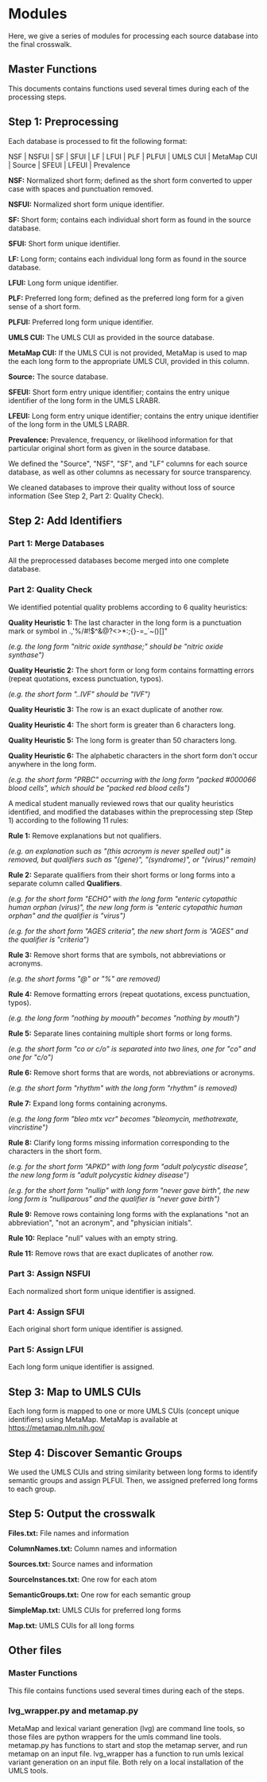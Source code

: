 # Modules

Here, we give a series of modules for processing each source database into the final crosswalk.

## Master Functions

This documents contains functions used several times during each of the processing steps.

## Step 1: Preprocessing

Each database is processed to fit the following format:

NSF | NSFUI | SF | SFUI | LF | LFUI | PLF | PLFUI | UMLS CUI | MetaMap CUI | Source | SFEUI | LFEUI | Prevalence

**NSF:** Normalized short form; defined as the short form converted to upper case with spaces and punctuation removed.

**NSFUI:** Normalized short form unique identifier.

**SF:** Short form; contains each individual short form as found in the source database.

**SFUI:** Short form unique identifier.

**LF:** Long form; contains each individual long form as found in the source database.

**LFUI:** Long form unique identifier.

**PLF:** Preferred long form; defined as the preferred long form for a given sense of a short form.

**PLFUI:** Preferred long form unique identifier.

**UMLS CUI:** The UMLS CUI as provided in the source database.

**MetaMap CUI:** If the UMLS CUI is not provided, MetaMap is used to map the each long form to the appropriate UMLS CUI, provided in this column.

**Source:** The source database.

**SFEUI:** Short form entry unique identifier; contains the entry unique identifier of the long form in the UMLS LRABR.

**LFEUI:** Long form entry unique identifier; contains the entry unique identifier of the long form in the UMLS LRABR.

**Prevalence:** Prevalence, frequency, or likelihood information for that particular original short form as given in the source database.

We defined the "Source", "NSF", "SF", and "LF" columns for each source database, as well as other columns as necessary for source transparency. 

We cleaned databases to improve their quality without loss of source information (See Step 2, Part 2: Quality Check).

## Step 2: Add Identifiers

### Part 1: Merge Databases

All the preprocessed databases become merged into one complete database.

### Part 2: Quality Check

We identified potential quality problems according to 6 quality heuristics:

**Quality Heuristic 1:** The last character in the long form is a punctuation mark or symbol in .,'%/#!$^&@?<>\*:;{}-=_`~()[]"

*(e.g. the long form "nitric oxide synthase;" should be "nitric oxide synthase")*

**Quality Heuristic 2:** The short form or long form contains formatting errors (repeat quotations, excess punctuation, typos).

*(e.g. the short form "..IVF" should be "IVF")*

**Quality Heuristic 3:** The row is an exact duplicate of another row.

**Quality Heuristic 4:** The short form is greater than 6 characters long.

**Quality Heuristic 5:** The long form is greater than 50 characters long.

**Quality Heuristic 6:** The alphabetic characters in the short form don't occur anywhere in the long form.

*(e.g. the short form "PRBC" occurring with the long form "packed #000066 blood cells", which should be "packed red blood cells")*

A medical student manually reviewed rows that our quality heuristics identified, and modified the databases within the preprocessing step (Step 1) according to the following 11 rules:

**Rule 1:** Remove explanations but not qualifiers.

*(e.g. an explanation such as "(this acronym is never spelled out)" is removed, but qualifiers such as "(gene)", "(syndrome)", or "(virus)" remain)*

**Rule 2:** Separate qualifiers from their short forms or long forms into a separate column called **Qualifiers**.

*(e.g. for the short form "ECHO" with the long form "enteric cytopathic human orphan (virus)", the new long form is "enteric cytopathic human orphan" and the qualifier is "virus")*

*(e.g. for the short form "AGES criteria", the new short form is "AGES" and the qualifier is "criteria")*

**Rule 3:** Remove short forms that are symbols, not abbreviations or acronyms.

*(e.g. the short forms "@" or "%" are removed)*

**Rule 4:** Remove formatting errors (repeat quotations, excess punctuation, typos).

*(e.g. the long form "nothing by moouth" becomes "nothing by mouth")*

**Rule 5:** Separate lines containing multiple short forms or long forms.

*(e.g. the short form "co or c/o" is separated into two lines, one for "co" and one for "c/o")*

**Rule 6:** Remove short forms that are words, not abbreviations or acronyms.

*(e.g. the short form "rhythm" with the long form "rhythm" is removed)*

**Rule 7:** Expand long forms containing acronyms.

*(e.g. the long form "bleo mtx vcr" becomes "bleomycin, methotrexate, vincristine")*

**Rule 8:** Clarify long forms missing information corresponding to the characters in the short form.

*(e.g. for the short form "APKD" with long form "adult polycystic disease", the new long form is "adult polycystic kidney disease")*

*(e.g. for the short form "nullip" with long form "never gave birth", the new long form is "nulliparous" and the qualifier is "never gave birth")*

**Rule 9:** Remove rows containing long forms with the explanations "not an abbreviation", "not an acronym", and "physician initials".

**Rule 10:** Replace "null" values with an empty string.

**Rule 11:** Remove rows that are exact duplicates of another row.

### Part 3: Assign NSFUI

Each normalized short form unique identifier is assigned.

### Part 4: Assign SFUI

Each original short form unique identifier is assigned.

### Part 5: Assign LFUI

Each long form unique identifier is assigned.

## Step 3: Map to UMLS CUIs

Each long form is mapped to one or more UMLS CUIs (concept unique identifiers) using MetaMap.
MetaMap is available at https://metamap.nlm.nih.gov/

## Step 4: Discover Semantic Groups

We used the UMLS CUIs and string similarity between long forms to identify semantic groups and assign PLFUI. Then, we assigned preferred long forms to each group.  

## Step 5: Output the crosswalk

**Files.txt:** File names and information

**ColumnNames.txt:** Column names and information

**Sources.txt:** Source names and information

**SourceInstances.txt:** One row for each atom

**SemanticGroups.txt:** One row for each semantic group

**SimpleMap.txt:** UMLS CUIs for preferred long forms

**Map.txt:** UMLS CUIs for all long forms

## Other files

### Master Functions

This file contains functions used several times during each of the steps.

### lvg_wrapper.py and metamap.py

MetaMap and lexical variant generation (lvg) are command line tools, so those files are python wrappers for the umls command line tools. metamap.py has functions to start and stop the metamap server, and run metamap on an input file. lvg_wrapper has a function to run umls lexical variant generation on an input file. Both rely on a local installation of the UMLS tools.
